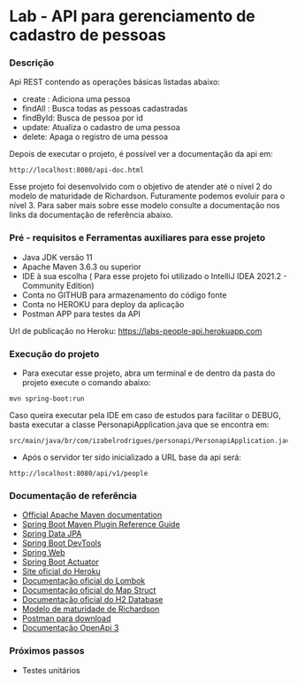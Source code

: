 # Lab - API para gerenciamento de cadastro de pessoas

### Descrição


Api REST contendo as operações básicas listadas abaixo:

* create : Adiciona uma pessoa
* findAll : Busca todas as pessoas cadastradas
* findById: Busca de pessoa por id
* update: Atualiza o cadastro de uma pessoa
* delete: Apaga o registro de uma pessoa

Depois de executar o projeto, é possível ver a documentação da api em:

```
http://localhost:8080/api-doc.html
```

Esse projeto foi desenvolvido com o objetivo de atender até o nível 2 do modelo de maturidade de Richardson. Futuramente
podemos evoluir para o nível 3. Para saber mais sobre esse modelo consulte a documentação nos links da documentação de
referência abaixo.

### Pré - requisitos e Ferramentas auxiliares para esse projeto

* Java JDK versão 11
* Apache Maven 3.6.3 ou superior
* IDE à sua escolha ( Para esse projeto foi utilizado o IntelliJ IDEA 2021.2 - Community Edition)
* Conta no GITHUB para armazenamento do código fonte
* Conta no HEROKU para deploy da aplicação
* Postman APP para testes da API

Url de publicação no Heroku: https://labs-people-api.herokuapp.com

### Execução do projeto

* Para executar esse projeto, abra um terminal e de dentro da pasta do projeto execute o comando abaixo:

```shell script
mvn spring-boot:run 
```

Caso queira executar pela IDE em caso de estudos para facilitar o DEBUG, basta executar a classe
PersonapiApplication.java que se encontra em:

```
src/main/java/br/com/izabelrodrigues/personapi/PersonapiApplication.java
```

* Após o servidor ter sido inicializado a URL base da api será:

```
http://localhost:8080/api/v1/people
```

### Documentação de referência

* [Official Apache Maven documentation](https://maven.apache.org/guides/index.html)
* [Spring Boot Maven Plugin Reference Guide](https://docs.spring.io/spring-boot/docs/2.5.4/maven-plugin/reference/html/)
* [Spring Data JPA](https://docs.spring.io/spring-boot/docs/2.5.4/reference/htmlsingle/#boot-features-jpa-and-spring-data)
* [Spring Boot DevTools](https://docs.spring.io/spring-boot/docs/2.5.4/reference/htmlsingle/#using-boot-devtools)
* [Spring Web](https://docs.spring.io/spring-boot/docs/2.5.4/reference/htmlsingle/#boot-features-developing-web-applications)
* [Spring Boot Actuator](https://docs.spring.io/spring-boot/docs/2.5.4/reference/htmlsingle/#production-ready)
* [Site oficial do Heroku](https://www.heroku.com/)
* [Documentação oficial do Lombok](https://projectlombok.org/)
* [Documentação oficial do Map Struct](https://mapstruct.org/)
* [Documentação oficial do H2 Database](https://h2database.com/html/main.html)
* [Modelo de maturidade de Richardson](https://restfulapi.net/richardson-maturity-model/)
* [Postman para download](https://www.postman.com/downloads/)
* [Documentação OpenApi 3](https://springdoc.org/)

### Próximos passos

* Testes unitários
